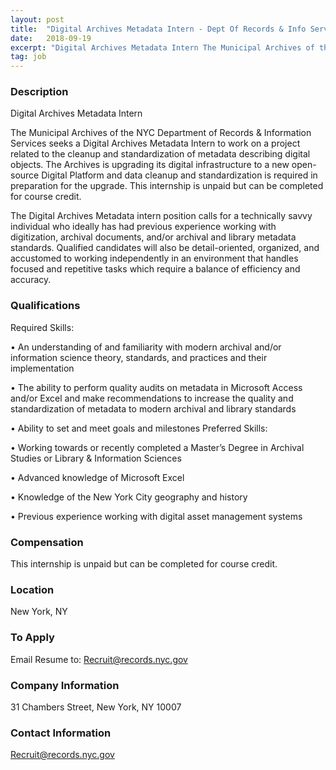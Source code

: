 ```yaml
---
layout: post
title:  "Digital Archives Metadata Intern - Dept Of Records & Info Services"
date:   2018-09-19
excerpt: "Digital Archives Metadata Intern The Municipal Archives of the NYC Department of Records & Information Services seeks a Digital Archives Metadata Intern to work on a project related to the cleanup and standardization of metadata describing digital objects. The Archives is upgrading its digital infrastructure to a new open-source Digital..."
tag: job
---
```


### Description   

Digital Archives Metadata Intern

The Municipal Archives of the NYC Department of Records & Information Services seeks a Digital Archives Metadata Intern to work on a project related to the cleanup and standardization of metadata describing digital objects. The Archives is upgrading its digital infrastructure to a new open-source Digital Platform and data cleanup and standardization is required in preparation for the upgrade. This internship is unpaid but can be completed for course credit.

The Digital Archives Metadata intern position calls for a technically savvy individual who ideally has had previous experience working with digitization, archival documents, and/or archival and library metadata standards. Qualified candidates will also be detail-oriented, organized, and accustomed to working independently in an environment that handles focused and repetitive tasks which require a balance of efficiency and accuracy.  





### Qualifications   

Required Skills:

• 	An understanding of and familiarity with modern archival and/or information science theory, standards, and practices and their implementation

• 	The ability to perform quality audits on metadata in Microsoft Access and/or Excel and make recommendations to increase the quality and standardization of metadata to modern archival and library standards

• 	Ability to set and meet goals and milestones
Preferred Skills:

• 	Working towards or recently completed a Master’s Degree in Archival Studies or Library & Information Sciences

• 	Advanced knowledge of Microsoft Excel

• 	Knowledge of the New York City geography and history

• 	Previous experience working with digital asset management systems



### Compensation   

This internship is unpaid but can be completed for course credit.


### Location   

New York, NY




### To Apply   

Email Resume to: Recruit@records.nyc.gov


### Company Information   

31 Chambers Street, New York, NY 10007


### Contact Information   

Recruit@records.nyc.gov

